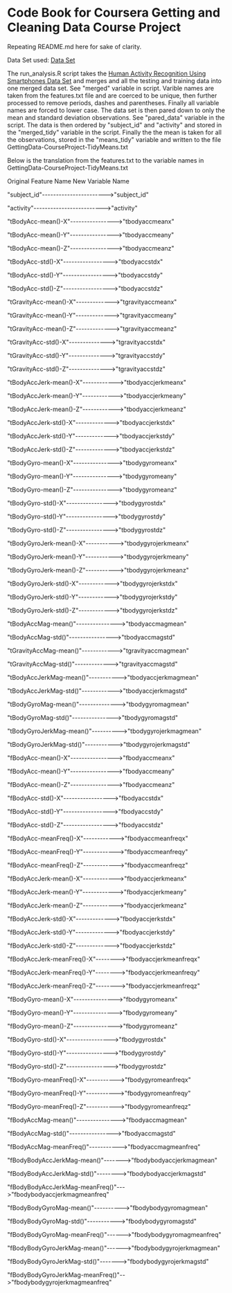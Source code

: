 # Code Book for Coursera Getting and Cleaning Data Course Project


Repeating README.md here for sake of clarity.


Data Set used: [Data Set](https://d396qusza40orc.cloudfront.net/getdata%2Fprojectfiles%2FUCI%20HAR%20Dataset.zip)


The run_analysis.R script takes the [Human Activity Recognition Using Smartphones Data Set](http://archive.ics.uci.edu/ml/datasets/Human+Activity+Recognition+Using+Smartphones) and merges 
and all the testing and training data into one merged data set. See "merged" variable in script. 
Varible names are taken from the features.txt file and are coerced to be unique, then further 
processed to remove periods, dashes and parentheses. Finally all variable names are forced to lower
case. The data set is then pared down to only the mean and standard deviation observations. See 
"pared_data" variable in the script. The data is then ordered by "subject_id" and "activity" and stored in the 
"merged_tidy" variable in the script. Finally the the mean is taken for all the observations, stored in the 
"means_tidy" variable and written to the file GettingData-CourseProject-TidyMeans.txt


Below is the translation from the features.txt to the variable names in GettingData-CourseProject-TidyMeans.txt


Original Feature Name 				New Variable Name

"subject_id"----------------------->"subject_id"

"activity"------------------------->"activity"

"tBodyAcc-mean()-X"---------------->"tbodyaccmeanx"

"tBodyAcc-mean()-Y"---------------->"tbodyaccmeany"

"tBodyAcc-mean()-Z"---------------->"tbodyaccmeanz"

"tBodyAcc-std()-X"----------------->"tbodyaccstdx"

"tBodyAcc-std()-Y"----------------->"tbodyaccstdy"

"tBodyAcc-std()-Z"----------------->"tbodyaccstdz"

"tGravityAcc-mean()-X"------------->"tgravityaccmeanx"

"tGravityAcc-mean()-Y"------------->"tgravityaccmeany"

"tGravityAcc-mean()-Z"------------->"tgravityaccmeanz"

"tGravityAcc-std()-X"-------------->"tgravityaccstdx"

"tGravityAcc-std()-Y"-------------->"tgravityaccstdy"

"tGravityAcc-std()-Z"-------------->"tgravityaccstdz"

"tBodyAccJerk-mean()-X"------------>"tbodyaccjerkmeanx"

"tBodyAccJerk-mean()-Y"------------>"tbodyaccjerkmeany"

"tBodyAccJerk-mean()-Z"------------>"tbodyaccjerkmeanz"

"tBodyAccJerk-std()-X"------------->"tbodyaccjerkstdx"

"tBodyAccJerk-std()-Y"------------->"tbodyaccjerkstdy"

"tBodyAccJerk-std()-Z"------------->"tbodyaccjerkstdz"

"tBodyGyro-mean()-X"--------------->"tbodygyromeanx"

"tBodyGyro-mean()-Y"--------------->"tbodygyromeany"

"tBodyGyro-mean()-Z"--------------->"tbodygyromeanz"

"tBodyGyro-std()-X"---------------->"tbodygyrostdx"

"tBodyGyro-std()-Y"---------------->"tbodygyrostdy"

"tBodyGyro-std()-Z"---------------->"tbodygyrostdz"

"tBodyGyroJerk-mean()-X"----------->"tbodygyrojerkmeanx"

"tBodyGyroJerk-mean()-Y"----------->"tbodygyrojerkmeany"

"tBodyGyroJerk-mean()-Z"----------->"tbodygyrojerkmeanz"

"tBodyGyroJerk-std()-X"------------>"tbodygyrojerkstdx"

"tBodyGyroJerk-std()-Y"------------>"tbodygyrojerkstdy"

"tBodyGyroJerk-std()-Z"------------>"tbodygyrojerkstdz"

"tBodyAccMag-mean()"--------------->"tbodyaccmagmean"

"tBodyAccMag-std()"---------------->"tbodyaccmagstd"

"tGravityAccMag-mean()"------------>"tgravityaccmagmean"

"tGravityAccMag-std()"------------->"tgravityaccmagstd"

"tBodyAccJerkMag-mean()"----------->"tbodyaccjerkmagmean"

"tBodyAccJerkMag-std()"------------>"tbodyaccjerkmagstd"

"tBodyGyroMag-mean()"-------------->"tbodygyromagmean"

"tBodyGyroMag-std()"--------------->"tbodygyromagstd"

"tBodyGyroJerkMag-mean()"---------->"tbodygyrojerkmagmean"

"tBodyGyroJerkMag-std()"----------->"tbodygyrojerkmagstd"

"fBodyAcc-mean()-X"---------------->"fbodyaccmeanx"

"fBodyAcc-mean()-Y"---------------->"fbodyaccmeany"

"fBodyAcc-mean()-Z"---------------->"fbodyaccmeanz"

"fBodyAcc-std()-X"----------------->"fbodyaccstdx"

"fBodyAcc-std()-Y"----------------->"fbodyaccstdy"

"fBodyAcc-std()-Z"----------------->"fbodyaccstdz"

"fBodyAcc-meanFreq()-X"------------>"fbodyaccmeanfreqx"

"fBodyAcc-meanFreq()-Y"------------>"fbodyaccmeanfreqy"

"fBodyAcc-meanFreq()-Z"------------>"fbodyaccmeanfreqz"

"fBodyAccJerk-mean()-X"------------>"fbodyaccjerkmeanx"

"fBodyAccJerk-mean()-Y"------------>"fbodyaccjerkmeany"

"fBodyAccJerk-mean()-Z"------------>"fbodyaccjerkmeanz"

"fBodyAccJerk-std()-X"------------->"fbodyaccjerkstdx"

"fBodyAccJerk-std()-Y"------------->"fbodyaccjerkstdy"

"fBodyAccJerk-std()-Z"------------->"fbodyaccjerkstdz"

"fBodyAccJerk-meanFreq()-X"-------->"fbodyaccjerkmeanfreqx"

"fBodyAccJerk-meanFreq()-Y"-------->"fbodyaccjerkmeanfreqy"

"fBodyAccJerk-meanFreq()-Z"-------->"fbodyaccjerkmeanfreqz"

"fBodyGyro-mean()-X"--------------->"fbodygyromeanx"

"fBodyGyro-mean()-Y"--------------->"fbodygyromeany"

"fBodyGyro-mean()-Z"--------------->"fbodygyromeanz"

"fBodyGyro-std()-X"---------------->"fbodygyrostdx"

"fBodyGyro-std()-Y"---------------->"fbodygyrostdy"

"fBodyGyro-std()-Z"---------------->"fbodygyrostdz"

"fBodyGyro-meanFreq()-X"----------->"fbodygyromeanfreqx"

"fBodyGyro-meanFreq()-Y"----------->"fbodygyromeanfreqy"

"fBodyGyro-meanFreq()-Z"----------->"fbodygyromeanfreqz"

"fBodyAccMag-mean()"--------------->"fbodyaccmagmean"

"fBodyAccMag-std()"---------------->"fbodyaccmagstd"

"fBodyAccMag-meanFreq()"----------->"fbodyaccmagmeanfreq"

"fBodyBodyAccJerkMag-mean()"------->"fbodybodyaccjerkmagmean"

"fBodyBodyAccJerkMag-std()"-------->"fbodybodyaccjerkmagstd"

"fBodyBodyAccJerkMag-meanFreq()"--->"fbodybodyaccjerkmagmeanfreq"

"fBodyBodyGyroMag-mean()"---------->"fbodybodygyromagmean"

"fBodyBodyGyroMag-std()"----------->"fbodybodygyromagstd"

"fBodyBodyGyroMag-meanFreq()"------>"fbodybodygyromagmeanfreq"

"fBodyBodyGyroJerkMag-mean()"------>"fbodybodygyrojerkmagmean"

"fBodyBodyGyroJerkMag-std()"------->"fbodybodygyrojerkmagstd"

"fBodyBodyGyroJerkMag-meanFreq()"-->"fbodybodygyrojerkmagmeanfreq"
